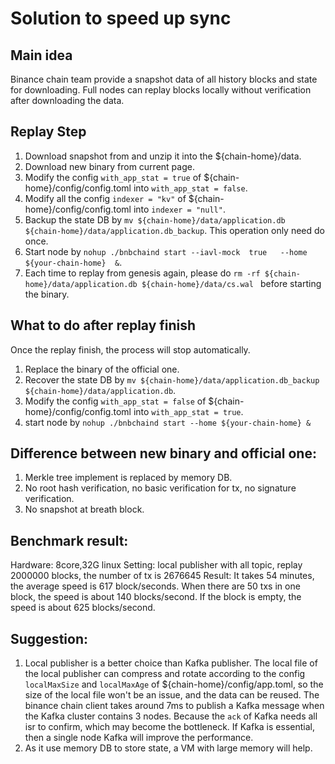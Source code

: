 # Solution to speed up sync
## Main idea

Binance chain team provide a snapshot data of all history blocks and state for downloading. Full nodes can replay blocks locally without verification after downloading the data.

## Replay Step
1. Download snapshot from  and unzip it into the ${chain-home}/data.
2. Download new binary from current page. 
3. Modify the config `with_app_stat = true` of ${chain-home}/config/config.toml into `with_app_stat = false`.
4. Modify all the config `indexer = "kv"` of ${chain-home}/config/config.toml into `indexer = "null"`. 
5. Backup the state DB by `mv ${chain-home}/data/application.db ${chain-home}/data/application.db_backup`. This operation only need do once.
6. Start node by `nohup ./bnbchaind start --iavl-mock  true   --home ${your-chain-home}  &`.  
7. Each time to replay from genesis again, please do `rm -rf ${chain-home}/data/application.db ${chain-home}/data/cs.wal ` before starting the binary.

## What to do after replay finish
Once the replay finish, the process will stop automatically.

1. Replace the binary of the official one.
2. Recover the state DB by `mv ${chain-home}/data/application.db_backup ${chain-home}/data/application.db`. 
3. Modify the config `with_app_stat = false` of ${chain-home}/config/config.toml into `with_app_stat = true`.
4. start node by `nohup ./bnbchaind start --home ${your-chain-home} &`


## Difference between new binary and official one:
1. Merkle tree implement is replaced by memory DB.
2. No root hash verification, no basic verification for tx, no signature verification.
3. No snapshot at breath block.

## Benchmark result:
Hardware: 8core,32G linux
Setting: local publisher with all topic, replay 2000000 blocks, the number of tx is 2676645
Result: It takes 54 minutes, the average speed is 617 block/seconds. When there are 50 txs in one block, the speed is about 140 blocks/second. If the block is empty, the speed is about 625 blocks/second.


## Suggestion:

1. Local publisher is a better choice than Kafka publisher. The local file of the local publisher can compress and rotate according to the config  `localMaxSize` and `localMaxAge` of ${chain-home}/config/app.toml, so the size of the local file won't be an issue, and the data can be reused. The binance chain client takes around 7ms to publish a Kafka message when the Kafka cluster contains 3 nodes. Because the `ack` of Kafka needs all isr to confirm, which may become the bottleneck. If Kafka is essential, then a single node Kafka will improve the performance.
2. As it use memory DB to store state, a VM with large memory will help.



